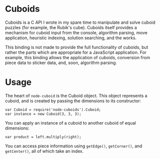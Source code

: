 # Cuboids

Cuboids is a C API I wrote in my spare time to manipulate and solve cuboid puzzles (for example, the Rubik's cube). Cuboids itself provides a mechanism for cuboid input from the console, algorithm parsing, move application, heuristic indexing, solution searching, and the works.

This binding is not made to provide the full functionality of cuboids, but rather the parts which are appropriate for a JavaScript application. For example, this binding allows the application of cuboids, conversion from piece data to sticker data, and, soon, algorithm parsing.

# Usage

The heart of `node-cuboid` is the Cuboid object. This object represents a cuboid, and is created by passing the dimensions to its constructor:

    var Cuboid = require('node-cuboids').Cuboid;
    var instance = new Cuboid(3, 3, 3);

You can apply an instance of a cuboid to another cuboid of equal dimensions:

    var product = left.multiply(right);

You can access piece information using `getEdge()`, `getCorner()`, and `getCenter()`, all of which take an index.
